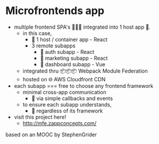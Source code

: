 # Microfrontends app
- multiple frontend SPA's 🍣🍤🦑 integrated into 1 host app 🍱.
  - in this case,
    - 🍱 1 host / container app - React
    - 3 remote subapps
      - 🦑 auth subapp - React
      - 🍣 marketing subapp - React
      - 🍤 dashboard subapp - Vue
  - integrated thru 📦📦📦 Webpack Module Federation
  - hosted on 🌐 AWS Cloudfront CDN 
- each subapp === free to choose any frontend framework
  - minimal cross-app communication 
    - 📨 via simple callbacks and events 
  - to ensure each subapp understands, 
    - 💌 regardless of its framework 
- visit this project here!
  - http://mfe.zappconcepts.com/

based on an MOOC by StephenGrider
